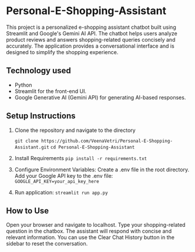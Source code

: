 # Personal-E-Shopping-Assistant

This project is a personalized e-shopping assistant chatbot built using Streamlit and Google's Gemini AI API. The chatbot helps users analyze product reviews and answers shopping-related queries concisely and accurately. The application provides a conversational interface and is designed to simplify the shopping experience.

## Technology used
- Python
- Streamlit for the front-end UI.
- Google Generative AI (Gemini API) for generating AI-based responses.
  
## Setup Instructions
1. Clone the repository and navigate to the directory
   
    `git clone https://github.com/VeenaVetri/Personal-E-Shopping-Assistant.git`
    `cd Personal-E-Shopping-Assistant`

2. Install Requirements
    `pip install -r requirements.txt`

3. Configure Environment Variables:
    Create a .env file in the root directory.
    Add your Google API key to the .env file:
    `GOOGLE_API_KEY=your_api_key_here`
4. Run application:
    `streamlit run app.py`

## How to Use
Open your browser and navigate to localhost.
Type your shopping-related question in the chatbox.
The assistant will respond with concise and relevant information.
You can use the Clear Chat History button in the sidebar to reset the conversation.


